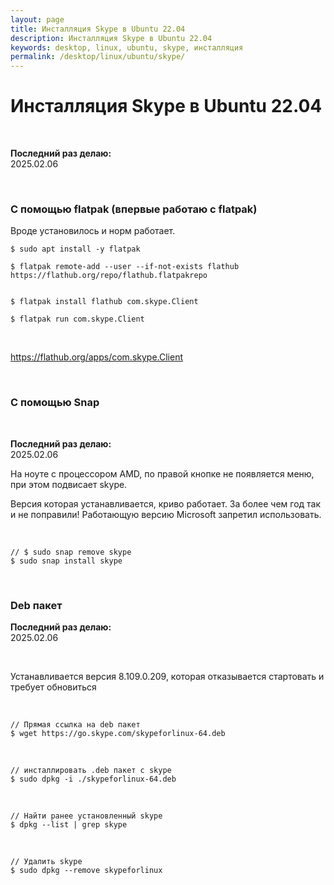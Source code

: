 ```yaml
---
layout: page
title: Инсталляция Skype в Ubuntu 22.04
description: Инсталляция Skype в Ubuntu 22.04
keywords: desktop, linux, ubuntu, skype, инсталляция
permalink: /desktop/linux/ubuntu/skype/
---
```


# Инсталляция Skype в Ubuntu 22.04

<br/>

**Последний раз делаю:**  
2025.02.06

<br/>

### С помощью flatpak (впервые работаю с flatpak)

Вроде установилось и норм работает.

```
$ sudo apt install -y flatpak

$ flatpak remote-add --user --if-not-exists flathub https://flathub.org/repo/flathub.flatpakrepo


$ flatpak install flathub com.skype.Client

$ flatpak run com.skype.Client
```

<br/>

https://flathub.org/apps/com.skype.Client

<br/>

### С помощью Snap

<br/>

**Последний раз делаю:**  
2025.02.06

На ноуте с процессором AMD, по правой кнопке не появляется меню, при этом подвисает skype.

Версия которая устанавливается, криво работает. За более чем год так и не поправили!
Работающую версию Microsoft запретил использовать.

<br/>

```
// $ sudo snap remove skype
$ sudo snap install skype
```

<br/>

### Deb пакет

**Последний раз делаю:**  
2025.02.06

<br/>

Устанавливается версия 8.109.0.209, которая отказывается стартовать и требует обновиться

<br/>

```
// Прямая ссылка на deb пакет
$ wget https://go.skype.com/skypeforlinux-64.deb
```

<br/>

```
// инсталлировать .deb пакет с skype
$ sudo dpkg -i ./skypeforlinux-64.deb
```

<br/>

```
// Найти ранее установленный skype
$ dpkg --list | grep skype
```

<br/>

```
// Удалить skype
$ sudo dpkg --remove skypeforlinux
```
